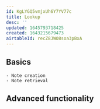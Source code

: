```yaml
---
id: KgLYGQ5vmjxUh6Y7YV77c
title: Lookup
desc: ''
updated: 1645793718425
created: 1643215679473
airtableId: recZ8JWO8soa3pBxA
---
```


## Basics
    - Note creation
    - Note retrieval
## Advanced functionality

